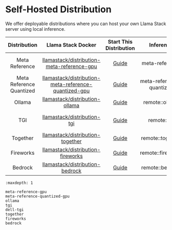 # Self-Hosted Distribution

We offer deployable distributions where you can host your own Llama Stack server using local inference.

| **Distribution** 	|           **Llama Stack Docker**           	| Start This Distribution 	|    **Inference**   	|     **Agents**     	|     **Memory**     	|     **Safety**     	|    **Telemetry**   	|
|:----------------:	|:------------------------------------------:	|:-----------------------:	|:------------------:	|:------------------:	|:------------------:	|:------------------:	|:------------------:	|
|  Meta Reference  	| [llamastack/distribution-meta-reference-gpu](https://hub.docker.com/repository/docker/llamastack/distribution-meta-reference-gpu/general) 	|       [Guide](https://llama-stack.readthedocs.io/en/latest/getting_started/distributions/self_hosted_distro/meta-reference-gpu.html)       	| meta-reference 	| meta-reference 	| meta-reference; remote::pgvector; remote::chromadb	| meta-reference 	| meta-reference	|
|  Meta Reference Quantized  	| [llamastack/distribution-meta-reference-quantized-gpu](https://hub.docker.com/repository/docker/llamastack/distribution-meta-reference-quantized-gpu/general) 	|       [Guide](https://llama-stack.readthedocs.io/en/latest/getting_started/distributions/self_hosted_distro/meta-reference-quantized-gpu.html)       	| meta-reference-quantized 	| meta-reference 	| meta-reference; remote::pgvector; remote::chromadb	| meta-reference 	| meta-reference	|
|      Ollama      	|       [llamastack/distribution-ollama](https://hub.docker.com/repository/docker/llamastack/distribution-ollama/general)       	|       [Guide](https://llama-stack.readthedocs.io/en/latest/getting_started/distributions/self_hosted_distro/ollama.html)       	| remote::ollama	| meta-reference 	| remote::pgvector; remote::chromadb 	|  meta-reference 	| meta-reference 	|
|        TGI       	|         [llamastack/distribution-tgi](https://hub.docker.com/repository/docker/llamastack/distribution-tgi/general)        	|       [Guide](https://llama-stack.readthedocs.io/en/latest/getting_started/distributions/self_hosted_distro/tgi.html)       	| remote::tgi	| meta-reference 	| meta-reference; remote::pgvector; remote::chromadb 	| meta-reference 	| meta-reference 	|
|        Together       	|         [llamastack/distribution-together](https://hub.docker.com/repository/docker/llamastack/distribution-together/general)        	|       [Guide](https://llama-stack.readthedocs.io/en/latest/getting_started/distributions/self_hosted_distro/together.html)       	| remote::together 	| meta-reference | remote::weaviate | meta-reference 	| meta-reference  	|
|        Fireworks       	|         [llamastack/distribution-fireworks](https://hub.docker.com/repository/docker/llamastack/distribution-fireworks/general)        	|       [Guide](https://llama-stack.readthedocs.io/en/latest/getting_started/distributions/self_hosted_distro/fireworks.html)       	| remote::fireworks 	| meta-reference | remote::weaviate | meta-reference 	| meta-reference  	|
|        Bedrock       	|         [llamastack/distribution-bedrock](https://hub.docker.com/repository/docker/llamastack/distribution-bedrock/general)        	|       [Guide](https://llama-stack.readthedocs.io/en/latest/getting_started/distributions/self_hosted_distro/bedrock.html)       	| remote::bedrock 	| meta-reference | remote::weaviate | meta-reference 	| meta-reference  	|


```{toctree}
:maxdepth: 1

meta-reference-gpu
meta-reference-quantized-gpu
ollama
tgi
dell-tgi
together
fireworks
bedrock
```
